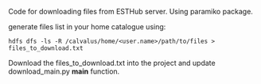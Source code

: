 
Code for downloading files from ESTHub server. Using paramiko package. 

generate files list in your home catalogue using: 
```
hdfs dfs -ls -R /calvalus/home/<user.name>/path/to/files > files_to_download.txt
```
Download the files_to_download.txt into the project and update download_main.py __main__ function. 